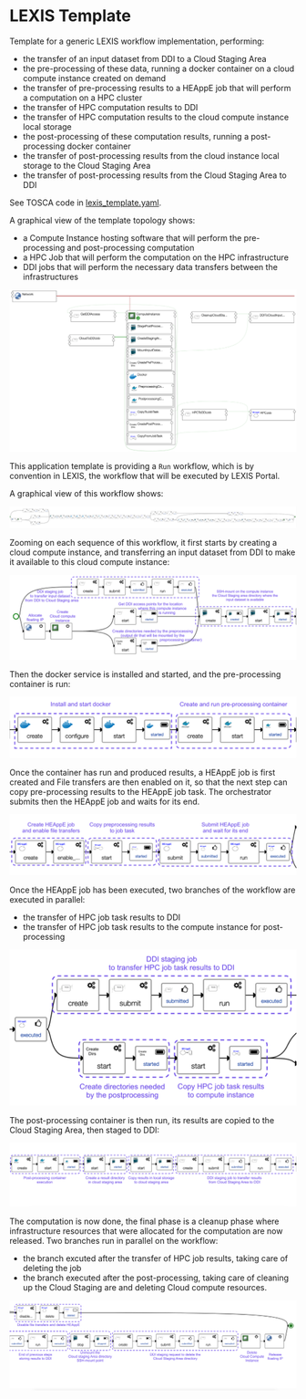# LEXIS Template

Template for a generic LEXIS workflow implementation, performing:
* the transfer of an input dataset from DDI to a Cloud Staging Area
* the pre-processing of these data, running a docker container on a cloud compute instance created on demand
* the transfer of pre-processing results to a HEAppE job that will perform a computation on a HPC cluster
* the transfer of HPC computation results to DDI
* the transfer of HPC computation results to the cloud compute instance local storage
* the post-processing of these computation results, running a post-processing docker container
* the transfer of post-processing results from the cloud instance local storage to the Cloud Staging Area
* the transfer of post-processing results from the Cloud Staging Area to DDI

See TOSCA code in [lexis_template.yaml](lexis_template.yaml).

A graphical view of the template topology shows:
* a Compute Instance hosting software that will perform the pre-processing and
  post-processing computation
* a HPC Job that will perform the computation on the HPC infrastructure 
* DDI jobs that will perform the necessary data transfers between the infrastructures

![App template](images/apptemplate.png)

This application template is providing a `Run` workflow, which is by convention in LEXIS,
the workflow that will be executed by LEXIS Portal.

A graphical view of this workflow shows:

![Run workflow](images/runworkflow.png)

Zooming on each sequence of this workflow, it first starts by creating a cloud
compute instance, and transferring an input dataset from DDI to make it available to this cloud compute instance:

![Run workflow](images/workflow1_mount_input_dataset.png)

Then the docker service is installed and started, and the pre-processing container is run:

![Docker and container](images/workflow2_preprocessing.png)

Once the container has run and produced results, a HEAppE job is first created
and File transfers are then enabled on it, so that the next step can copy
pre-processing results to the HEAppE job task.
The orchestrator submits then the HEAppE job and waits for its end.

![HEAppE job](images/workflow3_computation.png)

Once the HEAppE job has been executed, two branches of the workflow are executed in parallel:
* the transfer of HPC job task results to DDI
* the transfer of HPC job task results to the compute instance for post-processing

![HPC results](images/workflow4_hpc_results_transfer.png)

The post-processing container is then run, its results are copied to the Cloud
Staging Area, then staged to DDI:

![post-processing](images/workflow5_postprocessing.png)

The computation is now done, the final phase is a cleanup phase where infrastructure
resources that were allocated for the computation are now released.
Two branches run in parallel on the workflow:
* the branch excuted after the transfer of HPC job results, taking care of deleting the job
* the branch executed after the post-processing, taking care of cleaning up the Cloud Staging are
  and deleting Cloud compute resources.

![cleanup](images/workflow6_cleanup.png)
